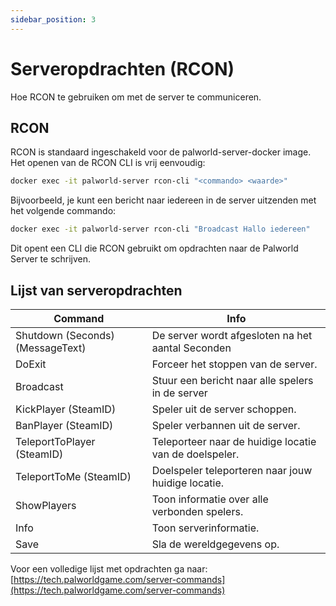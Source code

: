 ```yaml
---
sidebar_position: 3
---
```


# Serveropdrachten (RCON)

Hoe RCON te gebruiken om met de server te communiceren.

## RCON

RCON is standaard ingeschakeld voor de palworld-server-docker image.
Het openen van de RCON CLI is vrij eenvoudig:

```bash
docker exec -it palworld-server rcon-cli "<commando> <waarde>"
```

Bijvoorbeeld, je kunt een bericht naar iedereen in de server uitzenden met het volgende commando:

```bash
docker exec -it palworld-server rcon-cli "Broadcast Hallo iedereen"
```

Dit opent een CLI die RCON gebruikt om opdrachten naar de Palworld Server te schrijven.

## Lijst van serveropdrachten

| Command                          | Info                                                |
|----------------------------------|-----------------------------------------------------|
| Shutdown (Seconds) (MessageText) | De server wordt afgesloten na het aantal Seconden |
| DoExit                           | Forceer het stoppen van de server.                         |
| Broadcast                        | Stuur een bericht naar alle spelers in de server           |
| KickPlayer (SteamID)             | Speler uit de server schoppen.                      |
| BanPlayer (SteamID)              | Speler verbannen uit de server.                       |
| TeleportToPlayer (SteamID)       | Teleporteer naar de huidige locatie van de doelspeler.     |
| TeleportToMe (SteamID)           | Doelspeler teleporteren naar jouw huidige locatie.    |
| ShowPlayers                      | Toon informatie over alle verbonden spelers.       |
| Info                             | Toon serverinformatie.                            |
| Save                             | Sla de wereldgegevens op.                                |

Voor een volledige lijst met opdrachten ga naar: [https://tech.palworldgame.com/server-commands](https://tech.palworldgame.com/server-commands)
